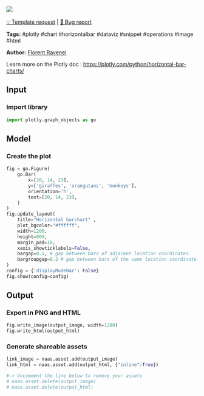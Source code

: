 <a href="https://app.naas.ai/user-redirect/naas/downloader?url=https://raw.githubusercontent.com/jupyter-naas/awesome-notebooks/master/Plotly/Plotly_Create_Horizontal_Barchart.ipynb" target="_parent"><img src="https://naasai-public.s3.eu-west-3.amazonaws.com/open_in_naas.svg"/></a><br><br><a href="https://github.com/jupyter-naas/awesome-notebooks/issues/new?assignees=&labels=&template=template-request.md&title=Tool+-+Action+of+the+notebook+">💡 Template request</a> | <a href="https://github.com/jupyter-naas/awesome-notebooks/issues/new?assignees=&labels=bug&template=bug_report.md&title=Plotly+-+Create+Horizontal+Barchart:+Error+short+description">🚨 Bug report</a>

**Tags:** #plotly #chart #horizontalbar #dataviz #snippet #operations #image #html

**Author:** [Florent Ravenel](https://www.linkedin.com/in/ACoAABCNSioBW3YZHc2lBHVG0E_TXYWitQkmwog/)

Learn more on the Plotly doc : https://plotly.com/python/horizontal-bar-charts/

## Input

### Import library


```python
import plotly.graph_objects as go
```

## Model

### Create the plot


```python
fig = go.Figure(
    go.Bar(
        x=[20, 14, 23],
        y=['giraffes', 'orangutans', 'monkeys'],
        orientation='h',
        text=[20, 14, 23],
    )
)
fig.update_layout(
    title="Horizontal barchart" ,
    plot_bgcolor="#ffffff",
    width=1200,
    height=800,
    margin_pad=10,
    xaxis_showticklabels=False,
    bargap=0.1, # gap between bars of adjacent location coordinates.
    bargroupgap=0.2 # gap between bars of the same location coordinate.
)
config = {'displayModeBar': False}
fig.show(config=config)
```

## Output

### Export in PNG and HTML


```python
fig.write_image(output_image, width=1200)
fig.write_html(output_html)
```

### Generate shareable assets


```python
link_image = naas.asset.add(output_image)
link_html = naas.asset.add(output_html, {"inline":True})

#-> Uncomment the line below to remove your assets
# naas.asset.delete(output_image)
# naas.asset.delete(output_html)
```
